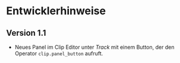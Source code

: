 # Entwicklerhinweise

## Version 1.1
- Neues Panel im Clip Editor unter *Track* mit einem Button, der den Operator `clip.panel_button` aufruft.
